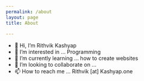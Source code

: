 ```yaml
---
permalink: /about
layout: page
title: About
 
---
```



- 👋 Hi, I’m Rithvik Kashyap
- 👀 I’m interested in ... Programming
- 🌱 I’m currently learning ... how to create websites
- 💞️ I’m looking to collaborate on ...  
- 📫 How to reach me ...  Rithvik [at] Kashyap.one

 
